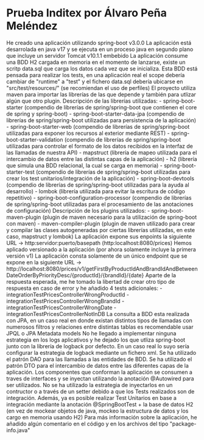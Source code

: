 # Prueba Inditex por Álvaro Peña Meléndez

He creado una aplicación utilizando spring-boot v3.0.0
La aplicación está desarrolada en java v17 y se ejecuta en un proceso java en segundo plano que incluye un servidor Tomcat v10.1.1 embebido
La aplicación consume una BDD H2 cargada en memoria en el momento de lanzarse, existe un scritp data.sql que carga los datos cada vez que se inicializa. 
Esta BDD está pensada para realizar los tests, en una aplicación real el scope debería cambiar de "runtime" a "test" y el fichero data.sql debería ubicarse en "src/test/resources/" (se recomiendan el uso de perfiles)
El proyecto utiliza maven para importar las librerías de las que depende y también para utlizar algún que otro plugin.
Descripción de las librerías utilizadas:
	- spring-boot-starter (compendio de librerías de spring/spring-boot que contienen el core de spring y spring-boot)
	- spring-boot-starter-data-jpa (compendio de librerías de spring/spring-boot utilizadas para persistencia de la aplicación)
	- spring-boot-starter-web (compendio de librerías de spring/spring-boot utilizadas para exponer los recursos al exterior mediante REST)
	- spring-boot-starter-validation (compendio de librerías de spring/spring-boot utilizadas para controlar el formato de los datos recibidos en la interfaz de las llamadas de nuestra API)
	- mapstruct (librería de mapeo utilizada para el intercambio de datos entre las distintas capas de la aplicación)
	- h2 (librería que simula una BDD relacional, la cual se carga en memoria)
	- spring-boot-starter-test (compendio de librerías de spring/spring-boot utilizadas para crear los test unitarios/integración de la aplicación)
	- spring-boot-devtools (compendio de librerías de spring/spring-boot utilizadas para la ayuda al desarrollo)
	- lombok (librería utilizada para evitar la escritura de código repetitivo)
	- spring-boot-configuration-processor (compendio de librerías de spring/spring-boot utilizadas para el procesamiento de las anotaciones de configuración)
Descripción de los plugins utilizados:
	- spring-boot-maven-plugin (plugin de maven necesario para la utilización de spring-boot con maven)
	- maven-compiler-plugin (plugin de maven utilizado para crear y compilar las clases autogeneradas por ciertas librerías utilizadas, en este caso, mapstruct y lombok)
La aplicación expone sus enpoints la siguiente URL -> http:servidor:puerto/basepath (http:localhost:8080/prices)
Hemos aplicado versionado a la aplicación (por ahora solamente incluye la primera versión v1)
La aplicación consta solamente de un único endpoint que se expone en la siguiente URL -> http://localhost:8080/prices/v1/getFirstByProductIdAndBrandIdAndBetweenDateOrderByPriorityDesc/{productId}/{brandId}/{date}
Aparte de la respuesta esperada, me he tomado la libertad de crear otro tipo de respuesta en caso de error y he añadido 4 tests adicionales:
	- integrationTestPricesControllerWrongProductId
	- integrationTestPricesControllerWrongBrandId
	- integrationTestPricesControllerWrongDate
	- integrationTestPricesControllerNotInDB
La consulta a BDD esta realizada con JPA, en un caso real en donde existan distintos tipos de llamadas con numerosos filtros y relaciones entre distintas tablas es recomendable usar JPQL o JPA Metadata models
No he llegado a implementar ninguna estrategia en los logs aplicativos y he dejado los que utliza spring-boot junto con la librería de logback por defecto. En un caso real lo suyo sería configurar la estrategia de logback mediante un fichero xml. 
Se ha utilizado el patrón DAO para las llamadas a las entidades de BDD.
Se ha utilizado el patrón DTO para el intercambio de datos entre las diferentes capas de la aplicación.
Los componentes que conforman la aplicación se consumen a traves de interfaces y se inyectan utilizando la anotación @Autowired para ser utilizados.
No se ha utilizado la estrategia de inyectarlos en un contructor o a través de un setter debido a que los Tests realizados son de integración. 
Además, ya es posible realizar Test Unitarios en base a integración mediante la anotación @SpringBootTest + la base de datos H2 (en vez de mockear objetos de java, mockeo la estructura de datos y los cargo en memoria usando H2)
Para más información sobre la aplicación, he añadido algún comentario en el código y en los archivos del tipo "package-info.java"